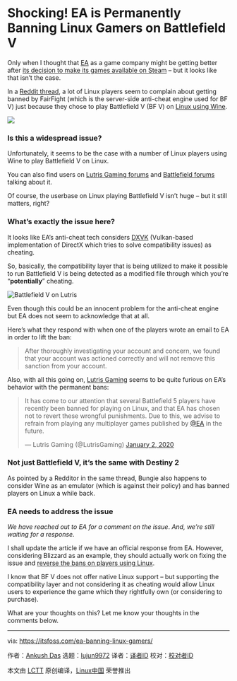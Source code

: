 [#]: collector: (lujun9972)
[#]: translator: (fuzheng1998)
[#]: reviewer: ( )
[#]: publisher: ( )
[#]: url: ( )
[#]: subject: (Shocking! EA is Permanently Banning Linux Gamers on Battlefield V)
[#]: via: (https://itsfoss.com/ea-banning-linux-gamers/)
[#]: author: (Ankush Das https://itsfoss.com/author/ankush/)

Shocking! EA is Permanently Banning Linux Gamers on Battlefield V
======

Only when I thought that [EA][1] as a game company might be getting better after [its decision to make its games available on Steam][2] – but it looks like that isn’t the case.

In a [Reddit thread][3], a lot of Linux players seem to complain about getting banned by FairFight (which is the server-side anti-cheat engine used for BF V) just because they chose to play Battlefield V (BF V) on [Linux using Wine][4].

![][5]

### Is this a widespread issue?

Unfortunately, it seems to be the case with a number of Linux players using Wine to play Battlefield V on Linux.

You can also find users on [Lutris Gaming forums][6] and [Battlefield forums][7] talking about it.

Of course, the userbase on Linux playing Battlefield V isn’t huge – but it still matters, right?

### What’s exactly the issue here?

It looks like EA’s anti-cheat tech considers [DXVK][8] (Vulkan-based implementation of DirectX which tries to solve compatibility issues) as cheating.

So, basically, the compatibility layer that is being utilized to make it possible to run Battlefield V is being detected as a modified file through which you’re “**potentially**” cheating.

![Battlefield V on Lutris][9]

Even though this could be an innocent problem for the anti-cheat engine but EA does not seem to acknowledge that at all.

Here’s what they respond with when one of the players wrote an email to EA in order to lift the ban:

> After thoroughly investigating your account and concern, we found that your account was actioned correctly and will not remove this sanction from your account.

Also, with all this going on, [Lutris Gaming][10] seems to be quite furious on EA’s behavior with the permanent bans:

> It has come to our attention that several Battlefield 5 players have recently been banned for playing on Linux, and that EA has chosen not to revert these wrongful punishments. Due to this, we advise to refrain from playing any multiplayer games published by [@EA][11] in the future.
>
> — Lutris Gaming (@LutrisGaming) [January 2, 2020][12]

### Not just Battlefield V, it’s the same with Destiny 2

As pointed by a Redditor in the same thread, Bungie also happens to consider Wine as an emulator (which is against their policy) and has banned players on Linux a while back.

### EA needs to address the issue

_We have reached out to EA for a comment on the issue_. _And, we’re still waiting for a response._

I shall update the article if we have an official response from EA. However, considering Blizzard as an example, they should actually work on fixing the issue and [reverse the bans on players using Linux][13].

I know that BF V does not offer native Linux support – but supporting the compatibility layer and not considering it as cheating would allow Linux users to experience the game which they rightfully own (or considering to purchase).

What are your thoughts on this? Let me know your thoughts in the comments below.

--------------------------------------------------------------------------------

via: https://itsfoss.com/ea-banning-linux-gamers/

作者：[Ankush Das][a]
选题：[lujun9972][b]
译者：[译者ID](https://github.com/译者ID)
校对：[校对者ID](https://github.com/校对者ID)

本文由 [LCTT](https://github.com/LCTT/TranslateProject) 原创编译，[Linux中国](https://linux.cn/) 荣誉推出

[a]: https://itsfoss.com/author/ankush/
[b]: https://github.com/lujun9972
[1]: https://www.ea.com/
[2]: https://thenextweb.com/gaming/2019/10/29/ea-games-are-coming-back-to-steam-but-you-still-need-origin/
[3]: https://www.reddit.com/r/linux/comments/ej3q2p/ea_is_permanently_banning_linux_players_on/
[4]: https://itsfoss.com/install-latest-wine/
[5]: https://i0.wp.com/itsfoss.com/wp-content/uploads/2020/01/reddit-thread-ea.jpg?ssl=1
[6]: https://forums.lutris.net/t/ea-banning-dxvk-on-battlefield-v/7810
[7]: https://forums.battlefield.com/en-us/discussion/197938/ea-banning-dxvk-on-battlefield-v-play-linux
[8]: https://github.com/doitsujin/dxvk
[9]: https://i0.wp.com/itsfoss.com/wp-content/uploads/2020/01/battlefield-v-lutris-gaming.png?ssl=1
[10]: https://lutris.net/
[11]: https://twitter.com/EA?ref_src=twsrc%5Etfw
[12]: https://twitter.com/LutrisGaming/status/1212827248430059520?ref_src=twsrc%5Etfw
[13]: https://www.altchar.com/game-news/blizzard-unbans-overwatch-players-who-used-linux-os-agF9y0G2gWjn
